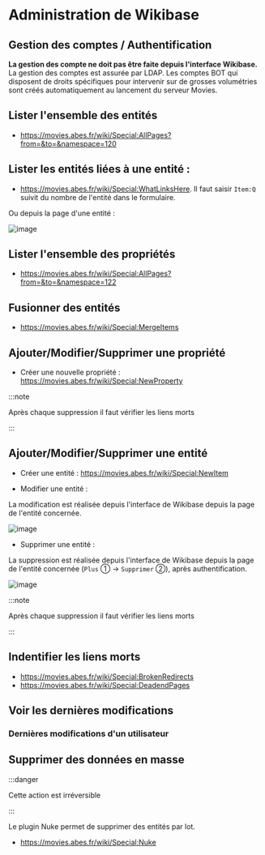 # Administration de Wikibase

## Gestion des comptes / Authentification

**La gestion des compte ne doit pas être faite depuis l'interface Wikibase.** La gestion des comptes est assurée par LDAP. Les comptes BOT qui disposent de droits spécifiques pour intervenir sur de grosses volumétries sont créés automatiquement au lancement du serveur Movies.

## Lister l'ensemble des entités

* https://movies.abes.fr/wiki/Special:AllPages?from=&to=&namespace=120

## Lister les entités liées à une entité :

* https://movies.abes.fr/wiki/Special:WhatLinksHere. Il faut saisir `Item:Q` suivit du nombre de l'entité dans le formulaire.

Ou depuis la page d'une entité :

![image](https://github.com/abes-esr/movies-documentation/assets/60341438/ebd6a1f2-fd55-4d92-b0c2-ee09df849f1b)

## Lister l'ensemble des propriétés

* https://movies.abes.fr/wiki/Special:AllPages?from=&to=&namespace=122

## Fusionner des entités

* https://movies.abes.fr/wiki/Special:MergeItems

## Ajouter/Modifier/Supprimer une propriété

* Créer une nouvelle propriété : https://movies.abes.fr/wiki/Special:NewProperty

:::note

Après chaque suppression il faut vérifier les liens morts

:::

## Ajouter/Modifier/Supprimer une entité

* Créer une entité : https://movies.abes.fr/wiki/Special:NewItem

* Modifier une entité :

La modification est réalisée depuis l'interface de Wikibase depuis la page de l'entité concernée.

![image](https://github.com/abes-esr/movies-documentation/assets/60341438/c56e7ad2-25e4-48ad-8c14-5dee893ad649)

* Supprimer une entité : 

La suppression est réalisée depuis l'interface de Wikibase depuis la page de l'entité concernée (`Plus` ① -> `Supprimer` ②), après authentification.

![image](https://github.com/abes-esr/movies-documentation/assets/60341438/6d8dfed5-4f0d-48a8-bafa-14b69ccb9ed2)


:::note

Après chaque suppression il faut vérifier les liens morts

:::

## Indentifier les liens morts

* https://movies.abes.fr/wiki/Special:BrokenRedirects
* https://movies.abes.fr/wiki/Special:DeadendPages

## Voir les dernières modifications

### Dernières modifications d'un utilisateur

## Supprimer des données en masse

:::danger

Cette action est irréversible

:::

Le plugin Nuke permet de supprimer des entités par lot.

* https://movies.abes.fr/wiki/Special:Nuke
